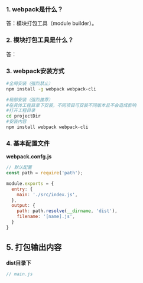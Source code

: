
### 1. webpack是什么？

答：模块打包工具（module builder）。


### 2. 模块打包工具是什么？

答：

### 3. webpack安装方式

```bash
#全局安装（强烈禁止）
npm install -g webpack webpack-cli

#局部安装（强烈推荐）
#在具体工程目录下安装，不同项目可安装不同版本且不会造成影响
#打开工程目录
cd projectDir
#安装内容
npm install webpack webpack-cli
```

### 4. 基本配置文件

**webpack.confg.js**
```js
// 默认配置
const path = require('path');

module.exports = {
  entry: {
    main: './src/index.js',
  },
  output: {
    path: path.resolve(__dirname, 'dist'),
    filename: '[name].js',
  }
}
```

## 5. 打包输出内容

**dist目录下**
```js
// main.js
```